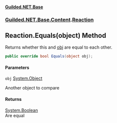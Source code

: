 
#### [Guilded.NET.Base](Guilded_NET_Base 'Guilded.NET.Base')
### [Guilded.NET.Base.Content](Guilded_NET_Base#Guilded_NET_Base_Content 'Guilded.NET.Base.Content').[Reaction](Reaction 'Guilded.NET.Base.Content.Reaction')
## Reaction.Equals(object) Method

Returns whether this and [obj](Reaction_Equals(object)#Guilded_NET_Base_Content_Reaction_Equals(object)_obj 'Guilded.NET.Base.Content.Reaction.Equals(object).obj') are equal to each other.
```csharp
public override bool Equals(object obj);
```

#### Parameters

<a name='Guilded_NET_Base_Content_Reaction_Equals(object)_obj'></a>
`obj` [System.Object](https://docs.microsoft.com/en-us/dotnet/api/System.Object 'System.Object')

Another object to compare


#### Returns
[System.Boolean](https://docs.microsoft.com/en-us/dotnet/api/System.Boolean 'System.Boolean')  
Are equal